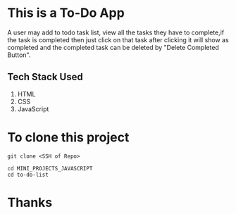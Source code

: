 # This is a To-Do App
A user may add to todo task list, view all  the tasks they have to complete,if the task is completed then just click on that task after clicking it will show as completed and the completed task can be deleted by "Delete Completed Button".

## Tech Stack Used
1. HTML
2. CSS 
3. JavaScript

# To clone this project 
```
git clone <SSH of Repo>

```
```
cd MINI_PROJECTS_JAVASCRIPT
cd to-do-list

```

# Thanks 


